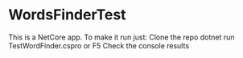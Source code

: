 # WordsFinderTest
This is a NetCore app. To make it run just:
Clone the repo
dotnet run TestWordFinder.cspro
or F5
Check the console results
